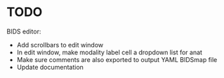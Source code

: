 # TODO

BIDS editor:

* Add scrollbars to edit window
* In edit window, make modality label cell a dropdown list for anat 
* Make sure comments are also exported to output YAML BIDSmap file
* Update documentation

